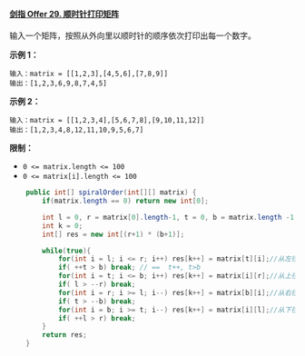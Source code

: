 #### [剑指 Offer 29. 顺时针打印矩阵](https://leetcode-cn.com/problems/shun-shi-zhen-da-yin-ju-zhen-lcof/)

输入一个矩阵，按照从外向里以顺时针的顺序依次打印出每一个数字。

**示例 1：**

```
输入：matrix = [[1,2,3],[4,5,6],[7,8,9]]
输出：[1,2,3,6,9,8,7,4,5]
```

**示例 2：**

```
输入：matrix = [[1,2,3,4],[5,6,7,8],[9,10,11,12]]
输出：[1,2,3,4,8,12,11,10,9,5,6,7]
```

**限制：**

- `0 <= matrix.length <= 100`
- `0 <= matrix[i].length <= 100`

```java
    public int[] spiralOrder(int[][] matrix) {
        if(matrix.length == 0) return new int[0];

        int l = 0, r = matrix[0].length-1, t = 0, b = matrix.length -1;//初始化左右上下边界
        int k = 0;
        int[] res = new int[(r+1) * (b+1)];

        while(true){
            for(int i = l; i <= r; i++) res[k++] = matrix[t][i];//从左往右
            if( ++t > b) break; // ==  t++, t>b
            for(int i = t; i <= b; i++) res[k++] = matrix[i][r];//从上往下
            if( l > --r) break;
            for(int i = r; i >= l; i--) res[k++] = matrix[b][i];//从右往左
            if( t > --b) break;
            for(int i = b; i >= t; i--) res[k++] = matrix[i][l];//从下往上
            if( ++l > r) break;
        } 
        return res;
    }
```

